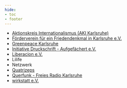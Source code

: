 ```yaml
---
hide:
- toc
- footer
---
```


* [Aktionskreis Internationalismus (AKI Karlsruhe)](http://aki-karlsruhe.de)
* [Förderverein für ein Friedendenkmal in Karlsruhe e.V.](http://friedensdenkmal-karlsruhe.de)
* [Greenpeace Karlsruhe](https://greenwire.greenpeace.de/greenpeace-karlsruhe/about)
* [Initiative Druckschrift - Aufgefächert e.V.](https://druckschrift-ka.de)
* [Liberacion e.V.](https://www.cafe-liberacion.de)
* Lilife
* Netzwerk
* [Quatrizeps](http://www.quatrizeps.de)
* [Querfunk - Freies Radio Karlsruhe](https://querfunk.info)
* [wirkstatt e.V.](https://www.wirkstatt.com)
